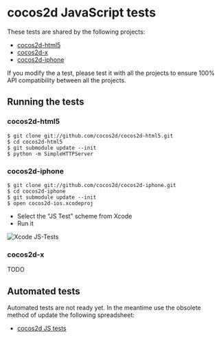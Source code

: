 # cocos2d JavaScript tests

These tests are shared by the following projects:

  - [cocos2d-html5](http://www.cocos2d-html5.org)
  - [cocos2d-x](http://www.cocos2d-x.org)
  - [cocos2d-iphone](http://www.cocos2d-iphone.org)
  
  
If you modify the a test, please test it with all the projects to ensure 100% API compatibility between all the projects.

## Running the tests ##

### cocos2d-html5 ###

```shell
$ git clone git://github.com/cocos2d/cocos2d-html5.git
$ cd cocos2d-html5
$ git submodule update --init
$ python -m SimpleHTTPServer
```

### cocos2d-iphone ###

```shell
$ git clone git://github.com/cocos2d/cocos2d-iphone.git
$ cd cocos2d-iphone
$ git submodule update --init
$ open cocos2d-ios.xcodeproj
```
- Select the "JS Test" scheme from Xcode
- Run it

![Xcode JS-Tests](https://lh4.googleusercontent.com/-qK1AiPbVggI/UIgeykWN1rI/AAAAAAAAqHA/hBegMW0VTkE/s800/Xcode_jstests.png)

### cocos2d-x ###

TODO

## Automated tests ##

Automated tests are not ready yet.  In the meantime use the obsolete method of update the following spreadsheet:

- [cocos2d JS tests](https://docs.google.com/spreadsheet/ccc?key=0AtMnlkzywt1zdHlZcVZQZlp6RHhZd0lHcGtleXV4aUE#gid=1)